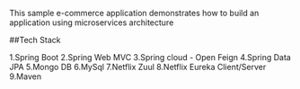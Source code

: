 This sample e-commerce application demonstrates how to build an application using microservices architecture 

##Tech Stack

1.Spring Boot
2.Spring Web MVC 
3.Spring cloud - Open Feign
4.Spring Data JPA
5.Mongo DB
6.MySql
7.Netflix Zuul 
8.Netflix Eureka Client/Server 
9.Maven


 
